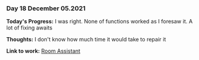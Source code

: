 ### Day 18 December 05.2021

**Today's Progress:** I was right. None of functions worked as I foresaw it. A lot of fixing awaits

**Thoughts:** I don't know how much time it would take to repair it

**Link to work:** [Room Assistant](https://github.com/Pablo203/RoomAssistant/)